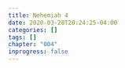 ```yaml
---
title: Nehemiah 4
date: 2020-03-28T20:24:25-04:00
categories: []
tags: []
chapter: "004"
inprogress: false
---
```



